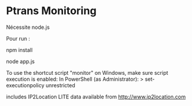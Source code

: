 # Ptrans Monitoring

Nécessite node.js

Pour run :

npm install

node app.js



To use the shortcut script "monitor" on Windows, make sure script execution is enabled:
In PowerShell (as Administrator):
    > set-executionpolicy unrestricted

includes IP2Location LITE data available from http://www.ip2location.com